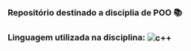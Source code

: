 ### Repositório destinado a disciplia de POO 📚
### Linguagem utilizada na disciplina: <img align="center" alt="c++" src="https://img.shields.io/badge/C%2B%2B-00599C?style=for-the-badge&logo=c%2B%2B&logoColor=white" />
